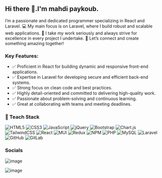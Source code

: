 ##  Hi there 👋.I'm mahdi paykoub.

I’m a passionate and dedicated programmer specializing in React and Laravel.
💻 My main focus is on Laravel, where I build robust and scalable web applications.
🚀 I take my work seriously and always strive for excellence in every project I undertake.
🌟 Let’s connect and create something amazing together!

<h3>
  Key Features:
</h3>

<ul>
  <li>
   ✅️  Proficient in React for building dynamic and responsive front-end applications.
  </li>
  <li>
  ✅️  Expertise in Laravel for developing secure and efficient back-end systems.
  </li>
  <li>
   ✅️ Strong focus on clean code and best practices.
  </li>
  <li>
   ✅️ Highly detail-oriented and committed to delivering high-quality work.
  </li>
  <li>
   ✅️ Passionate about problem-solving and continuous learning.
  </li>
  <li>
  ✅️ Great at collaborating with teams and meeting deadlines.
  </li>
</ul>


<h3>
🔧  Teach Stack
</h3>


![HTML5](https://img.shields.io/badge/html5-%23E34F26.svg?style=for-the-badge&logo=html5&logoColor=white)
![CSS3](https://img.shields.io/badge/css3-%231572B6.svg?style=for-the-badge&logo=css3&logoColor=white)
![JavaScript](https://img.shields.io/badge/javascript-%23323330.svg?style=for-the-badge&logo=javascript&logoColor=%23F7DF1E)
![jQuery](https://img.shields.io/badge/jquery-%230769AD.svg?style=for-the-badge&logo=jquery&logoColor=white)
![Bootstrap](https://img.shields.io/badge/bootstrap-%238511FA.svg?style=for-the-badge&logo=bootstrap&logoColor=white)
![Chart.js](https://img.shields.io/badge/chart.js-F5788D.svg?style=for-the-badge&logo=chart.js&logoColor=white)
![TailwindCSS](https://img.shields.io/badge/tailwindcss-%2338B2AC.svg?style=for-the-badge&logo=tailwind-css&logoColor=white)
![React](https://img.shields.io/badge/react-%2320232a.svg?style=for-the-badge&logo=react&logoColor=%2361DAFB)
![MUI](https://img.shields.io/badge/MUI-%230081CB.svg?style=for-the-badge&logo=mui&logoColor=white)
![Redux](https://img.shields.io/badge/redux-%23593d88.svg?style=for-the-badge&logo=redux&logoColor=white)
![NPM](https://img.shields.io/badge/NPM-%23CB3837.svg?style=for-the-badge&logo=npm&logoColor=white)
![PHP](https://img.shields.io/badge/php-%23777BB4.svg?style=for-the-badge&logo=php&logoColor=white)
![MySQL](https://img.shields.io/badge/mysql-4479A1.svg?style=for-the-badge&logo=mysql&logoColor=white)
![Laravel](https://img.shields.io/badge/laravel-%23FF2D20.svg?style=for-the-badge&logo=laravel&logoColor=white)
![GitHub](https://img.shields.io/badge/github-%23121011.svg?style=for-the-badge&logo=github&logoColor=white)
![GitLab](https://img.shields.io/badge/gitlab-%23181717.svg?style=for-the-badge&logo=gitlab&logoColor=white)


<h3>
  Socials
</h3>

![image](https://github.com/user-attachments/assets/de91b301-2637-4d80-a1bb-62cbbf8d5b61)

![image](https://github.com/user-attachments/assets/e49b6d43-654a-4b3c-a0fc-97cd3c89d5e6)

